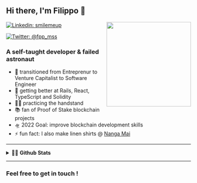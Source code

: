 ## Hi there, I'm Filippo 👋
<img align='right' src="https://media.giphy.com/media/wET3URacPVM9G/giphy.gif" width="230">

[![Linkedin: smilemeup](https://img.shields.io/badge/-smilemeup-blue?style=flat-square&logo=Linkedin&logoColor=white&link=https://www.linkedin.com/in/thaianebraga/)][Linkedin]

[![Twitter: @fpp_mss](https://img.shields.io/badge/-smilemeup-blue?style=flat-square&logo=Twitter&logoColor=white&link=https://twitter.com/fpp_mss)][Linkedin]


### A self-taught developer & failed astronaut


- 🌱 transitioned from Entreprenur to Venture Capitalist to Software Engineer
- 🧠 getting better at Rails, React, TypeScript and Solidity
- 🤸🏻 practicing the handstand
- 📚 fan of Proof of Stake blockchain projects
- 🛸 2022 Goal: improve blockchain development skills
- ⚡ fun fact: I also make linen shirts @ [Nanga Mai][NangaMai]

---

<details>
  <summary>🧑‍🚀 <strong>Github Stats</strong></summary>

  <img align="left" alt="filippomassarelli Github Stats" src="https://github-readme-stats.vercel.app/api?username=filippomassarelli&show_icons=true&hide_border=true&count_private=true&hide=stars,issues,contribs,prs" />

</details>

---

### Feel free to get in touch !

[Linkedin]: https://www.linkedin.com/in/smilemeup/
[GitHub]: https://github.com/filippomassarelli
[Seedrs]: https://seedrs.com/
[NangaMai]: https://www.nanga-mai.com/
[satoshi]: https://bitcoin.org/bitcoin.pdf/
